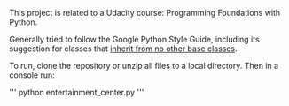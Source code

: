 This project is related to a Udacity course: Programming Foundations with Python.

Generally tried to follow the Google Python Style Guide, including its suggestion for classes that [inherit from no other base classes](https://google.github.io/styleguide/pyguide.html#Classes).

To run, clone the repository or unzip all files to a local directory. Then in a console run:

'''
python entertainment_center.py
'''